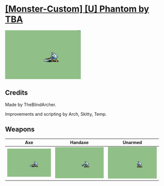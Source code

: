 # [\[Monster-Custom\] \[U\] Phantom by TBA](./)
 

<img src="./3.%20Axe/Axe_000.png" alt="[Monster-Custom] [U] Phantom by TBA standing" />

## Credits

Made by TheBlindArcher.

Improvements and scripting by Arch, Skitty, Temp.

## Weapons
 

|Axe |Handaxe |Unarmed |
|  :---: | :---: | :---: |
| <img alt="Axe animation" src="./3.%20Axe/Axe.gif" /> | <img alt="Handaxe animation" src="./4.%20Handaxe/Handaxe.gif" /> | <img alt="Unarmed animation" src="./8.%20Unarmed/Unarmed.gif" /> |
